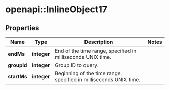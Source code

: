 # openapi::InlineObject17

## Properties
Name | Type | Description | Notes
------------ | ------------- | ------------- | -------------
**endMs** | **integer** | End of the time range, specified in milliseconds UNIX time. | 
**groupId** | **integer** | Group ID to query. | 
**startMs** | **integer** | Beginning of the time range, specified in milliseconds UNIX time. | 


